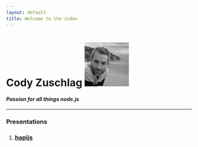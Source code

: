 ```yaml
---
layout: default
title: Welcome to the index
---
```

# Cody Zuschlag ![cody](hapi/images/cody1_bw_100px.jpg)

#### _Passion for all things node.js_

---

<div class="panel panel-default">
  <div class="panel-heading">
    <h3 class="panel-title">Presentations</h3>
  </div>
  <div class="panel-body">
    <ol>
      <li><h3><a href="/hapiatlunch">hapijs</a></h3></li>
    </ol>
  </div>
</div>
